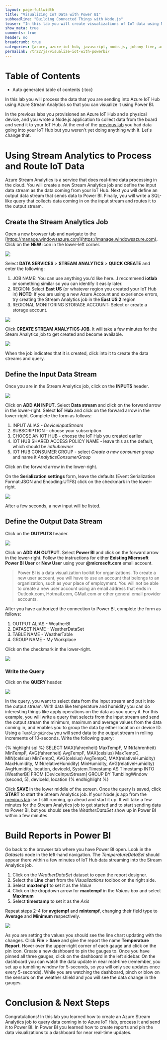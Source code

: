 ```yaml
---
layout: page-fullwidth
title: "Visualizing IoT Data with Power BI"
subheadline: "Building Connected Things with Node.js"
teaser: "In this lab you will create visualizations of IoT data using Microsoft Azure Stream Analytics and Power BI."
show_meta: true
comments: true
header: no
breadcrumb: true
categories: [azure, azure-iot-hub, javascript, node.js, johnny-five, arduino, photon]
permalink: /tr22/js/visualize-iot-with-powerbi/
---
```

# Table of Contents
*  Auto generated table of contents
{:toc}

In this lab you will process the data that you are sending into Azure IoT Hub using Azure Stream Analytics so that you can visualize it using Power BI.

In the previous labs you provisioned an Azure IoT Hub and a physical device, and you wrote a Node.js application to collect data from the board and send it to your IoT Hub. At the end of the [previous lab](../sending-telemetry/) you had data going into your IoT Hub but you weren't yet doing anything with it. Let's change that.

# Using Stream Analytics to Process and Route IoT Data

Azure Stream Analytics is a service that does real-time data processing in the cloud. You will create a new Stream Analytics job and define the input data stream as the data coming from your IoT Hub. Next you will define an output data stream that sends data to Power BI. Finally, you will write a SQL-like query that collects data coming in on the input stream and routes it to the output stream.

## Create the Stream Analytics Job

Open a new browser tab and navigate to the [https://manage.windowsazure.com](https://manage.windowsazure.com). Click on the __NEW__ icon in the lower-left corner.

<img src="/images/photon_lab07_5.png"/>

Select __DATA SERVICES__ > __STREAM ANALYTICS__ > __QUICK CREATE__ and enter the following:

1. JOB NAME: You can use anything you'd like here...I recommend __iotlab__ or something similar so you can identify it easily later.
2. REGION: Select __East US__ (or whatever region you created your IoT Hub in) __NOTE:__ If you are using a new Azure Account and experience errors, try creating the Stream Analytics job in the __East US 2__ region
3. REGIONAL MONITORING STORAGE ACCOUNT: Select or create a storage account.

<img src="/images/newasa.png"/>

Click __CREATE STREAM ANALYTICS JOB__. It will take a few minutes for the Steam Analytics job to get created and become available.

<img src="/images/asajobcreated.png"/>

When the job indicates that it is created, click into it to create the data streams and query.

## Define the Input Data Stream

Once you are in the Stream Analytics job, click on the __INPUTS__ header.

<img src="/images/asainputs.png"/>

Click on __ADD AN INPUT__.
Select __Data stream__ and click on the forward arrow in the lower-right.
Select __IoT Hub__ and click on the forward arrow in the lower-right.
Complete the form as follows:

1. INPUT ALIAS - _DeviceInputStream_
2. SUBSCRIPTION - choose your subscription
3. CHOOSE AN IOT HUB - choose the IoT Hub you created earlier
4. IOT HUB SHARED ACCESS POLICY NAME - leave this as the default, which should be _iothubowner_
5. IOT HUB CONSUMER GROUP - select _Create a new consumer group_ and name it _AnalyticsConsumerGroup_

Click on the forward arrow in the lower-right.

On the __Serialization settings__ form, leave the defaults (Event Serialization Format:JSON and Encoding:UTF8) click on the checkmark in the lower-right.

<img src="/images/asainputform.png"/>

After a few seconds, a new input will be listed.

## Define the Output Data Stream

Click on the __OUTPUTS__ header.

<img src="/images/asaoutputs.png"/>

Click on __ADD AN OUTPUT__.
Select __Power BI__ and click on the forward arrow in the lower-right.
Follow the instructions for either __Existing Microsoft Power BI User__ or __New User__ using your __@microsoft.com__ email account.

<blockquote>
Power BI is a data visualization toolkit for organizations. To create a new user account, you will have to use an account that belongs to an organization, such as your place of employment. You will not be able to create a new user account using an email address that ends in Outlook.com, Hotmail.com, GMail.com or other general email provider accounts.
</blockquote>

After you have authorized the connection to Power BI, complete the form as follows:

1. OUTPUT ALIAS - WeatherBI
2. DATASET NAME - WeatherDataSet
3. TABLE NAME - WeatherTable
4. GROUP NAME - My Workplace

Click on the checkmark in the lower-right.

<img src="/images/asaoutputform.png"/>

### Write the Query

Click on the __QUERY__ header.

<img src="/images/asaquery.png"/>

In the query, you want to select data from the input stream and put it into the output stream. With data like temperature and humidity you can do interesting things like apply operations on the data as you query it. For this example, you will write a query that selects from the input stream and send the output stream the minimum, maximum and average values from the data coming in, and enables you to group the data by either location or device ID. Using a <code>TumblingWindow</code> you will send data to the output stream in rolling increments of 10-seconds.
Write the following query:

{% highlight sql %}
SELECT
    MAX(fahrenheit) MaxTempF,
    MIN(fahrenheit) MinTempF,
    AVG(fahrenheit) AvgTempF,
    MAX(celsius) MaxTempC,
    MIN(celsius) MinTempC,
    AVG(celsius) AvgTempC,
    MAX(relativeHumidity) MaxHumidity,
    MIN(relativeHumidity) MinHumidity,
    AVG(relativeHumidity) AvgHumidity,
    location,
    deviceId,
    System.Timestamp AS Timestamp
INTO
    [WeatherBI]
FROM
    [DeviceInputStream]
GROUP BY
    TumblingWindow (second, 5), deviceId, location
{% endhighlight %}

Click __SAVE__ in the lower middle of the screen. Once the query is saved, click __START__ to start the Stream Analytics job. If your Node.js app from the [previous lab](../sending-telemetry/) isn't still running, go ahead and start it up. It will take a few minutes for the Stream Analytics job to get started and to start sending data to Power BI, but you should see the _WeatherDataSet_ show up in Power BI within a few minutes.

# Build Reports in Power BI

Go back to the browser tab where you have Power BI open. Look in the _Datasets_ node in the left-hand navigation. The _TemperatureDataSet_ should appear there within a few minutes of IoT Hub data streaming into the Stream Analytics job.

1. Click on the _WeatherDataSet_ dataset to open the report designer.
2. Select the __Line__ chart from the _Visualizations_ toolbox on the right side.
3. Select __maxtempf__ to set it as the _Value_
4. Click on the dropdown arrow for __maxtempf__ in the _Values_ box and select __Maximum__
5. Select __timestamp__ to set it as the _Axis_ 

Repeat steps 2-4 for __avgtempf__ and __mintempf__, changing their field type to __Average__ and __Minimum__ respectively.

<img src="/images/powerbi-linechart.png"/>

As you are setting the values you should see the line chart updating with the changes. Click __File__ > __Save__ and give the report the name __Temperature Report__. Hover over the upper-right corner of each gauge and click on the pin icon. Create a new dashboard to pin the gauges to. Once you have pinned all three gauges, click on the dashboard in the left sidebar. On the dashboard you can watch the data update in near real-time (remember, you set up a tumbling window for 5-seconds, so you will only see updates once every 5-seconds). While you are watching the dashboard, pinch or blow on the sensors on the weather shield and you will see the data change in the gauges.

# Conclusion &amp; Next Steps
Congratulations! In this lab you learned how to create an Azure Stream Analytics job to query data coming in to Azure IoT Hub, process it and send it to Power BI. In Power BI you learned how to create reports and pin the data visualizations to a dashboard for near real-time updates.
